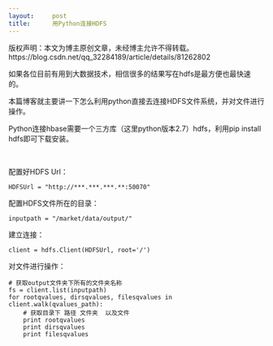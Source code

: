 ```yaml
---
layout:     post
title:      用Python连接HDFS
---
```

<div id="article_content" class="article_content clearfix csdn-tracking-statistics" data-pid="blog" data-mod="popu_307" data-dsm="post">
								<div class="article-copyright">
					版权声明：本文为博主原创文章，未经博主允许不得转载。					https://blog.csdn.net/qq_32284189/article/details/81262802				</div>
								            <link rel="stylesheet" href="https://csdnimg.cn/release/phoenix/template/css/ck_htmledit_views-f76675cdea.css">
						<div class="htmledit_views" id="content_views">
                <p style="margin-left:0pt;">如果各位目前有用到大数据技术，相信很多的结果写在hdfs是最方便也最快速的。</p>

<p style="margin-left:0pt;">本篇博客就主要讲一下怎么利用python直接去连接HDFS文件系统，并对文件进行操作。</p>

<p style="margin-left:0pt;">Python连接hbase需要一个三方库（这里python版本2.7）hdfs，利用pip install hdfs即可下载安装。</p>

<p style="margin-left:0pt;"> </p>

<p style="margin-left:0pt;">配置好HDFS Url：</p>

<pre class="has">
<code class="language-python">HDFSUrl = "http://***.***.***.**:50070"</code></pre>

<p style="margin-left:0pt;">配置HDFS文件所在的目录：</p>

<pre class="has">
<code class="language-python">inputpath = "/market/data/output/"</code></pre>

<p style="margin-left:0pt;">建立连接：</p>

<pre class="has">
<code class="language-python">client = hdfs.Client(HDFSUrl, root='/')</code></pre>

<p>对文件进行操作：</p>

<pre class="has">
<code class="language-python"># 获取output文件夹下所有的文件夹名称
fs = client.list(inputpath)
for rootqvalues, dirsqvalues, filesqvalues in client.walk(qvalues_path):
    # 获取目录下 路径 文件夹  以及文件
    print rootqvalues
    print dirsqvalues
    print filesqvalues </code></pre>

<p> </p>            </div>
                </div>